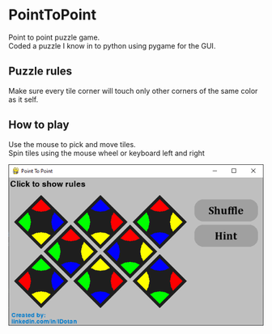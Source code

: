 # PointToPoint
Point to point puzzle game.  
Coded a puzzle I know in to python using pygame for the GUI.

## Puzzle rules
Make sure every tile corner will touch only other corners of the same color as it self.

## How to play
Use the mouse to pick and move tiles.  
Spin tiles using the mouse wheel  or keyboard left and right

![](https://raw.githubusercontent.com/IDotan/PointToPoint/main/sample.png)
